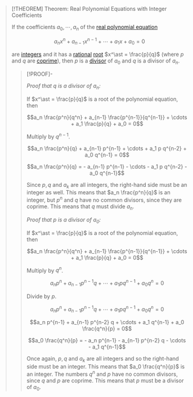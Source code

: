 >[!THEOREM] Theorem: Real Polynomial Equations with Integer Coefficients
>
>If the coefficients $a_0, \cdots, a_n$ of the [real polynomial equation](Real%20Polynomial%20Equation.md)
>
>$$a_n x^n + a_{n-1} x^{n-1} + \cdots + a_1 x + a_0 = 0$$
>
>are [integers](TODO) and it has a [rational](TODO) [root](../../../Rings/Commutative%20Rings/Polynomials/Roots%20of%20a%20Polynomial.md) $x^\ast = \frac{p}{q}$ (where $p$ and $q$ are [coprime](TODO)), then $p$ is a [divisor](TODO) of $a_0$ and $q$ is a divisor of $a_n$.
>
>>[!PROOF]-
>>
>>*Proof that $q$ is a divisor of $a_n$:*
>>
>>If $x^\ast = \frac{p}{q}$ is a root of the polynomial equation, then
>>
>>$$a_n \frac{p^n}{q^n} + a_{n-1} \frac{p^{n-1}}{q^{n-1}} + \cdots + a_1 \frac{p}{q} + a_0 = 0$$
>>
>>Multiply by $q^{n-1}$.
>>
>>$$a_n \frac{p^n}{q} + a_{n-1} p^{n-1} + \cdots + a_1 p q^{n-2} + a_0 q^{n-1} = 0$$
>>
>>$$a_n \frac{p^n}{q} = - a_{n-1} p^{n-1} - \cdots - a_1 p q^{n-2} - a_0 q^{n-1}$$
>>
>>Since $p,q$ and $a_k$ are all integers, the right-hand side must be an integer as well. This means that $a_n \frac{p^n}{q}$ is an integer, but $p^n$ and $q$ have no common divisors, since they are coprime. This means that $q$ must divide $a_n$.
>>
>>*Proof that $p$ is a divisor of $a_0$:*
>>
>>If $x^\ast = \frac{p}{q}$ is a root of the polynomial equation, then
>>
>>$$a_n \frac{p^n}{q^n} + a_{n-1} \frac{p^{n-1}}{q^{n-1}} + \cdots + a_1 \frac{p}{q} + a_0 = 0$$
>>
>>Multiply by $q^n$.
>>
>>$$a_n p^n + a_{n-1} p^{n-1} q + \cdots + a_1 p q^{n-1} + a_0 q^n = 0$$
>>
>>Divide by $p$.
>>
>>$$a_n p^n + a_{n-1} p^{n-1} q + \cdots + a_1 p q^{n-1} + a_0 q^n = 0$$
>>
>>$$a_n p^{n-1} + a_{n-1} p^{n-2} q + \cdots + a_1 q^{n-1} + a_0 \frac{q^n}{p} = 0$$
>>
>>$$a_0 \frac{q^n}{p} = - a_n p^{n-1} - a_{n-1} p^{n-2} q - \cdots - a_1 q^{n-1}$$
>>
>>Once again, $p,q$ and $a_k$ are all integers and so the right-hand side must be an integer. This means that $a_0 \frac{q^n}{p}$ is an integer. The numbers $q^n$ and $p$ have no common divisors, since $q$ and $p$ are coprime. This means that $p$ must be a divisor of $a_0$.
>>
>